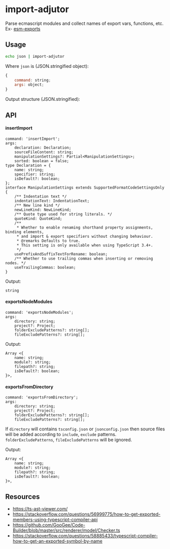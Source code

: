 # import-adjutor

Parse ecmascript modules and collect names of export vars, functions, etc.  
Ex- [esm-exports](https://github.com/unlight/esm-exports)

## Usage

```sh
echo json | import-adjutor
```

Where `json` is (JSON.stringified object):

```js
{
    command: string;
    args: object;
}
```

Output structure (JSON.stringified):

## API

#### insertImport

```
command: 'insertImport';
args:
    declaration: Declaration;
    sourceFileContent: string;
    manipulationSettings?: Partial<ManipulationSettings>;
    sorted: boolean = false;
type Declaration = {
    name: string;
    specifier: string;
    isDefault?: boolean;
};
interface ManipulationSettings extends SupportedFormatCodeSettingsOnly {
    /** Indentation text */
    indentationText: IndentationText;
    /** New line kind */
    newLineKind: NewLineKind;
    /** Quote type used for string literals. */
    quoteKind: QuoteKind;
    /**
     * Whether to enable renaming shorthand property assignments, binding elements,
     * and import & export specifiers without changing behaviour.
     * @remarks Defaults to true.
     * This setting is only available when using TypeScript 3.4+.
     */
    usePrefixAndSuffixTextForRename: boolean;
    /** Whether to use trailing commas when inserting or removing nodes. */
    useTrailingCommas: boolean;
}
```

Output:

```
string
```

#### exportsNodeModules

```
command: 'exportsNodeModules';
args:
    directory: string;
    project?: Project;
    folderExcludePatterns?: string[];
    fileExcludePatterns?: string[];
```

Output:

```
Array <{
    name: string;
    module?: string;
    filepath?: string;
    isDefault?: boolean;
}>,
```

#### exportsFromDirectory

```
command: 'exportsFromDirectory';
args:
    directory: string;
    project?: Project;
    folderExcludePatterns?: string[];
    fileExcludePatterns?: string[];
```

If `directory` will contains `tsconfig.json` or `jsonconfig.json` then source files
will be added according to `include`, `exclude` patterns.
`folderExcludePatterns`, `fileExcludePatterns` will be ignored.

Output:

```
Array <{
    name: string;
    module?: string;
    filepath?: string;
    isDefault?: boolean;
}>,
```

## Resources

-   https://ts-ast-viewer.com/
-   https://stackoverflow.com/questions/56999775/how-to-get-exported-members-using-typescript-compiler-api
-   https://github.com/GooGee/Code-Builder/blob/master/src/renderer/model/Checker.ts
-   https://stackoverflow.com/questions/58885433/typescript-compiler-how-to-get-an-exported-symbol-by-name
